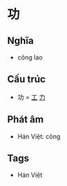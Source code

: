 # 功

## Nghĩa

* công lao

## Cấu trúc
* 功 = [工](工.md) [力](力.md)

## Phát âm

* Hán Việt: công

## Tags
* Hán Việt

<script>window.HANZI_FIELD='功';</script>
